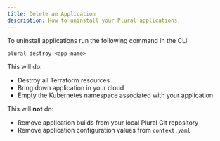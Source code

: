 ```yaml
---
title: Delete an Application
description: How to uninstall your Plural applications.
---
```


To uninstall applications run the following command in the CLI:

```shell {% showHeader=false %}
plural destroy <app-name>
```

This will do:

- Destroy all Terraform resources
- Bring down application in your cloud
- Empty the Kubernetes namespace associated with your application

This will **not** do:

- Remove application builds from your local Plural Git repository
- Remove application configuration values from `context.yaml`
